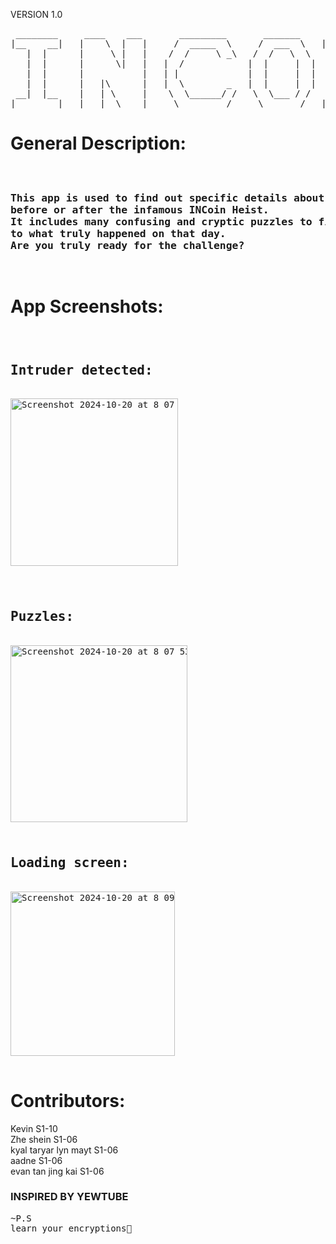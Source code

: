 VERSION 1.0       
<pre>
 ________     ____    ___       _________       _______     __________     ____    ___
|__    __|   |    \  |   |     /  _____  \     /  ___  \   |___    ___|   |    \  |   |
   |  |      |     \ |   |    /  /     \ _\   /  /   \  \      |  |       |     \ |   |
   |  |      |      \|   |   |  /            |  |     |  |     |  |       |      \|   |
   |  |      |           |   | |             |  |     |  |     |  |       |           |
   |  |      |   |\      |   |  \        _   |  |     |  |     |  |       |   |\      |
 __|  |__    |   | \     |    \  \______/ /   \  \___ / /   ---    ---    |   | \     |
|________|   |___|  \____|     \_________/     \_______/   |__________|   |___|  \____|
</pre>


 <h1> 
   General Description:
 </h1>

<pre>
<h3>
This app is used to find out specific details about what happened during,
before or after the infamous INCoin Heist.
It includes many confusing and cryptic puzzles to find answers
to what truly happened on that day.
Are you truly ready for the challenge?
</h3>
</pre>

<h1>
  App Screenshots:
</h1>

<pre>
<h2>
Intruder detected:
</h2>
<img width="268" alt="Screenshot 2024-10-20 at 8 07 08 PM" src="https://github.com/user-attachments/assets/64564c62-289d-4d2a-897e-baf41fb7ff28">

<h2>
Puzzles:
</h2>
<img width="283" alt="Screenshot 2024-10-20 at 8 07 53 PM" src="https://github.com/user-attachments/assets/c20449e8-12ab-4245-8d84-205e78b9c8f6">
<h2>
Loading screen:
</h2>
<img width="263" alt="Screenshot 2024-10-20 at 8 09 02 PM" src="https://github.com/user-attachments/assets/804ec24e-9007-4d75-aec1-585f509c2cb7">

</pre>

<h1>
  Contributors:
</h1>

Kevin S1-10     
Zhe shein S1-06     
kyal taryar lyn mayt S1-06     
aadne S1-06     
evan tan jing kai S1-06    

<h3>
  INSPIRED BY YEWTUBE
</h3>

<pre>
~P.S
learn your encryptions🤑
</pre>

